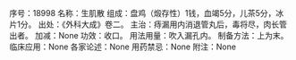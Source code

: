 序号：18998
名称：生肌散
组成：盘鸡（煅存性）1钱，血竭5分，儿茶5分，冰片1分。
出处：《外科大成》卷二。
主治：痔漏用内消退管丸后，毒将尽，肉长管出者。
加减：None
功效：收口。
用法用量：吹入漏孔内。
制备方法：上为末。
临床应用：None
各家论述：None
用药禁忌：None
附注：None
